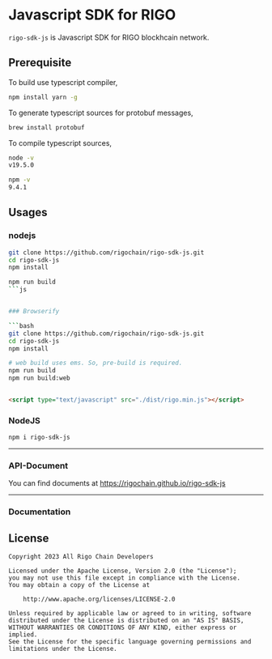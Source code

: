 # Javascript SDK for RIGO

`rigo-sdk-js` is Javascript SDK for RIGO blockhcain network.

## Prerequisite

To build use typescript compiler,

```bash
npm install yarn -g
```

To generate typescript sources for protobuf messages,

```bash
brew install protobuf
```

To compile typescript sources,

```bash
node -v
v19.5.0
```

```bash
npm -v
9.4.1
```

## Usages

### nodejs

```bash
git clone https://github.com/rigochain/rigo-sdk-js.git
cd rigo-sdk-js
npm install

npm run build 
```js


### Browserify

```bash
git clone https://github.com/rigochain/rigo-sdk-js.git
cd rigo-sdk-js
npm install

# web build uses ems. So, pre-build is required.
npm run build 
npm run build:web
```

```html

<script type="text/javascript" src="./dist/rigo.min.js"></script>
```

### NodeJS

```bash
npm i rigo-sdk-js
```

---

### API-Document

You can find documents at https://rigochain.github.io/rigo-sdk-js

---

### Documentation

## License
```
Copyright 2023 All Rigo Chain Developers

Licensed under the Apache License, Version 2.0 (the "License");
you may not use this file except in compliance with the License.
You may obtain a copy of the License at

    http://www.apache.org/licenses/LICENSE-2.0

Unless required by applicable law or agreed to in writing, software
distributed under the License is distributed on an "AS IS" BASIS,
WITHOUT WARRANTIES OR CONDITIONS OF ANY KIND, either express or implied.
See the License for the specific language governing permissions and
limitations under the License.
```